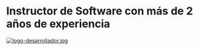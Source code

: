 <link rel="stylesheet" href="style.css">
<h1 class="centrar">Instructor de Software con más de 2 años de experiencia</h1>

[![logo-desarrollador.jpg](https://i.postimg.cc/BnhK7wrf/logo-desarrollador.jpg)](https://postimg.cc/RWHhNGCg)
